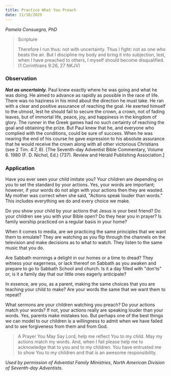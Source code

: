 ```yaml
---
title: Practice What You Preach
date: 11/10/2025
---
```


_Pamela Consuegra, PhD_

> <p>Scripture</p>
> Therefore I run thus: not with uncertainty. Thus I fight: not as one who beats the air. But I discipline my body and bring it into subjection, lest, when I have preached to others, I myself should become disqualified. (1 Corinthians 9:26, 27 NKJV)

### Observation

**_Not as uncertainly._** Paul knew exactly where he was going and what he was doing. He aimed to advance as rapidly as possible in the race of life. There was no haziness in his mind about the direction he must take. He ran with a clear and positive assurance of reaching the goal. He exerted himself to the utmost, lest he should fail to secure the crown, a crown, not of fading leaves, but of immortal life, peace, joy, and happiness in the kingdom of glory. The runner in the Greek games had no such certainty of reaching the goal and obtaining the prize. But Paul knew that he, and everyone who complied with the conditions, could be sure of success. When he was nearing the end of his course he gave expression to his absolute assurance that he would receive the crown along with all other victorious Christians (see 2 Tim. 4:7, 8). [The Seventh-day Adventist Bible Commentary, Volume 6. 1980 (F. D. Nichol, Ed.) (737). Review and Herald Publishing Association.]

### Application

Have you ever seen your child imitate you? Your children are depending on you to set the standard by your actions. Yes, your words are important; however, if your words do not align with your actions then they are wasted. My mother was correct when she said, "Actions speak louder than words." This includes everything we do and every choice we make.

Do you show your child by your actions that Jesus is your best friend? Do your children see you with your Bible open? Do they hear you in prayer? Is family worship practiced on a regular basis in your home?

When it comes to media, are we practicing the same principles that we want them to emulate? They are watching as you flip through the channels on the television and make decisions as to what to watch. They listen to the same music that you do.

Are Sabbath mornings a delight in our homes or a time to dread? They witness your eagerness, or lack thereof on Sabbath as you awaken and prepare to go to Sabbath School and church. Is it a day filled with "don'ts" or, is it a family day that our little ones eagerly anticipate?

In essence, are you, as a parent, making the same choices that you are teaching your child to make? Are your words the same that we want them to repeat?

What sermons are your children watching you preach? Do your actions match your words? If not, your actions really are speaking louder than your words. Yes, parents make mistakes too. But perhaps one of the best things we can model to our children is a willingness to admit when we have failed and to see forgiveness from them and from God.

> <callout>A Prayer You May Say</callout>
> Lord, help me reflect You to my child. May my actions match my words. And, when I fail please help me to acknowledge that to you and to my children. You have entrusted me to show You to my children and that is an awesome responsibility.

_Used by permission of Adventist Family Ministries, North American Division of Seventh-day Adventists._